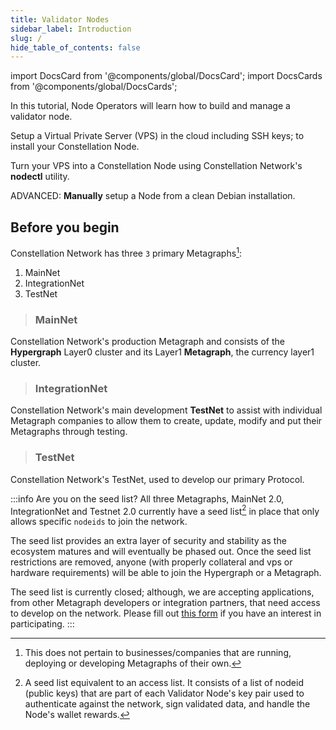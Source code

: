 ```yaml
---
title: Validator Nodes
sidebar_label: Introduction
slug: /
hide_table_of_contents: false
---
```


import DocsCard from '@components/global/DocsCard';
import DocsCards from '@components/global/DocsCards';

<head>
  <title>Run a Validator Node</title>
  <meta
    name="description"
    content="Welcome to Constellation Network Validator Node Documentation Site."
  />
</head>

In this tutorial, Node Operators will learn how to build and manage a validator node.

<DocsCards>
  <DocsCard header="Build a VPS" href="/validate/validator/getting-started" img="/img/validator_nodes/cloud.png">
    <p>Setup a Virtual Private Server (VPS) in the cloud including SSH keys; to install your Constellation Node.</p>
  </DocsCard>

  <DocsCard header="NODECTL User Guide" href="/validate/automated/nodectl" img="/img/validator_nodes/nodes_logo.jpg">
    <p>Turn your VPS into a Constellation Node using Constellation Network's <b>nodectl</b> utility.</p>
  </DocsCard>

  <DocsCard header="Manual Installation" href="/validate/manual/manual-install-getting-started" img="/img/validator_nodes/hard_hat.png">
    <p>ADVANCED: <b>Manually</b> setup a Node from a clean Debian installation.</p>
  </DocsCard>
</DocsCards>

## Before you begin

Constellation Network has three `3` primary Metagraphs[^1]:
1. MainNet
1. IntegrationNet
1. TestNet

> ### MainNet

Constellation Network's production Metagraph and consists of the **Hypergraph** Layer0 cluster and its Layer1 **Metagraph**, the currency layer1 cluster.  

> ### IntegrationNet

Constellation Network's main development **TestNet** to assist with individual Metagraph companies to allow them to create, update, modify and put their Metagraphs through testing.

> ### TestNet

Constellation Network's TestNet, used to develop our primary Protocol.

:::info Are you on the seed list?
All three Metagraphs, MainNet 2.0, IntegrationNet and Testnet 2.0 currently have a seed list[^2] in place that only allows specific `nodeids` to join the network. 

The seed list provides an extra layer of security and stability as the ecosystem matures and will eventually be phased out.  Once the seed list restrictions are removed, anyone (with properly collateral and vps or hardware requirements) will be able to join the Hypergraph or a Metagraph. 

The seed list is currently closed; although, we are accepting applications, from other Metagraph developers or integration partners, that need access to develop on the network. Please fill out [this form](https://airtable.com/shroR5bXszQXdh6dn) if you have an interest in participating.
:::


[^1]: This does not pertain to businesses/companies that are running, deploying or developing Metagraphs of their own.
[^2]: A seed list equivalent to an access list.  It consists of a list of nodeid (public keys) that are part of each Validator Node's key pair used to authenticate against the network, sign validated data, and handle the Node's wallet rewards.
